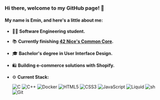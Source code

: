 ### Hi there, welcome to my GitHub page! 👋

#### My name is Emin, and here's a little about me:

- 👨‍💻 **Software Engineering student.**
- 📚 **Currently finishing [42 Nice's Common Core](https://www.42.fr/).**
- 🎓 **Bachelor's degree in User Interface Design.**
- 🛍️ **Building e-commerce solutions with Shopify.**
- ⚙️ **Current Stack:**

  ![C](https://img.shields.io/badge/C-A8B9CC?style=flat-square&logo=c&logoColor=white)
  ![C++](https://img.shields.io/badge/C++-00599C?style=flat-square&logo=cplusplus&logoColor=white)
  ![Docker](https://img.shields.io/badge/Docker-2496ED?style=flat-square&logo=docker&logoColor=white)
  ![HTML5](https://img.shields.io/badge/HTML5-E34F26?style=flat-square&logo=html5&logoColor=white)
  ![CSS3](https://img.shields.io/badge/CSS3-1572B6?style=flat-square&logo=css3&logoColor=white)
  ![JavaScript](https://img.shields.io/badge/JavaScript-F7DF1E?style=flat-square&logo=javascript&logoColor=black)
  ![Liquid](https://img.shields.io/badge/Liquid-E23E3E?style=flat-square&logo=shopify&logoColor=white)
  ![sh](https://img.shields.io/badge/sh-121011?style=flat-square&logo=gnu-bash&logoColor=white)
  ![Git](https://img.shields.io/badge/Git-F05032?style=flat-square&logo=git&logoColor=white)
